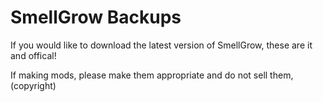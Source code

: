 # SmellGrow Backups
 If you would like to download the latest version of SmellGrow, these are it and offical!

If making mods, please make them appropriate and do not sell them, (copyright)